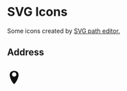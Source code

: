# SVG Icons
Some icons created by <a href='https://yqnn.github.io/svg-path-editor/' target="_blank" rel="noopener noreferrer">SVG path editor.</a>
<h2>Address<h2>
<!-- address -->
<img>
<svg id='address' width="23" height="33">
<path d="M 11.2 1 a 1.7 1.7 90 0 0 0 0 c -22.1 1.7 -1.7 32.3 0 30.6 l 0 -17 a 1.7 1.7 90 0 0 0 0 c -6.8 0 -6.8 -10.2 0 -10.2 l 0 -3.4 c 22.1 1.7 1.7 32.3 0 30.6 l 0 -17 c 6.8 0 6.8 -10.2 0 -10.2"
style="fill: #111111" />
</svg>
</img>
